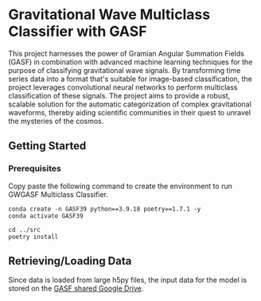 # Gravitational Wave Multiclass Classifier with GASF


This project harnesses the power of Gramian Angular Summation Fields (GASF) in combination with advanced machine learning techniques for the purpose of classifying gravitational wave signals. By transforming time series data into a format that's suitable for image-based classification, the project leverages convolutional neural networks to perform multiclass classification of these signals. The project aims to provide a robust, scalable solution for the automatic categorization of complex gravitational waveforms, thereby aiding scientific communities in their quest to unravel the mysteries of the cosmos.

## Getting Started

### Prerequisites
Copy paste the following command to create the environment to run GWGASF Multiclass Classifier.
```
conda create -n GASF39 python==3.9.18 poetry==1.7.1 -y
conda activate GASF39

cd ../src
poetry install
```


## Retrieving/Loading Data

Since data is loaded from large h5py files, the input data for the model is stored on the [GASF shared Google Drive](https://drive.google.com/drive/folders/12jjEFBU81Y8PB7VUrPHPcZViBhm86obJ?usp=drive_link).
